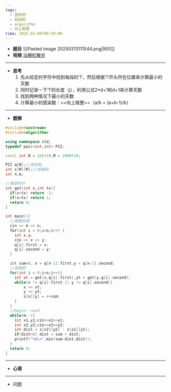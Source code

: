 ```yaml
---
tags:
  - 蓝桥杯
  - 前缀和
  - algorithm
  - 向上取整
time: 2025-03-06T09:59:00
---
```

- **题目**
	![[Pasted image 20250313111544.png|900]]
- **视频**
	[沿栅栏散步](https://www.acwing.com/video/5553/)
---
- **思考**
	1. 先从给定的字符中找到每段的‘1’，然后根据‘1’开头所在位置来计算最小的天数
	2. 同时记录一下‘1’的长度（j），利用公式2\*d+1和d+1来计算天数 
	3. 找到两种情况下最小的天数 
	4. 计算最小的感染数：==向上取整==（a/b = (a+b-1)/b）
---
- **题解**
```C++
#include<iostream>
#include<algorithm>

using namespace std;
typedef pair<int,int> PII;

const int N = 2e5+10,M = 1000+10;

PII q[N];//放坐标
int s[M][M];//前缀和
int n,m;

//顺逆时针
int get(int x,int tx){
  if(x>tx) return -1;
  if(x<tx) return 1;
  return 0;
}

int main(){
  //数据存放
  cin >> m >> n;
  for(int i = 0;i<n;i++) {
    int x,y;
    cin >> x >> y;
    q[i].first = x;
    q[i].second = y;
  }

  int sum=0, x = q[n-1].first,y = q[n-1].second;
  //前缀和
  for(int i = 0;i<n;i++){
    int xt = get(x,q[i].first),yt = get(y,q[i].second);
    while(x != q[i].first || y != q[i].second){
        x += xt;
        y += yt;
        s[x][y] = ++sum;
    }
  }
  //begin-->end
  while(m--){
    int x1,y1;cin>>x1>>y1;
    int x2,y2;cin>>x2>>y2;
    int dist = s[x2][y2] - s[x1][y1];
    if(dist<0) dist = sum + dist;
    printf("%d\n",min(sum-dist,dist));
  }
  return 0;
}
```
---
- **心得**
	
---
- 问题
